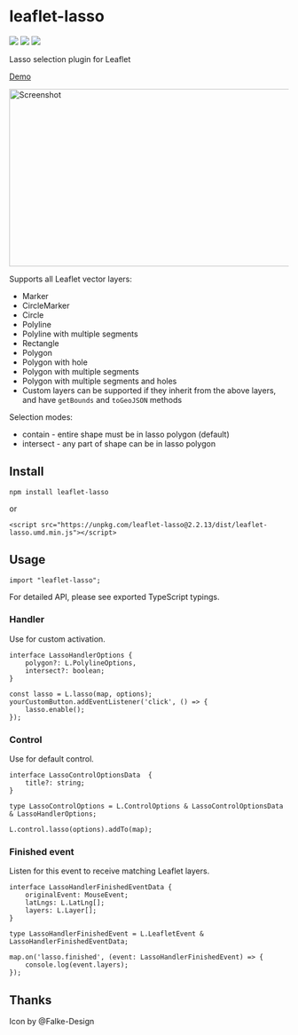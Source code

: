 # leaflet-lasso

[![](https://img.shields.io/npm/dm/leaflet-lasso)](https://www.npmjs.com/package/leaflet-lasso)
[![](https://img.shields.io/david/zakjan/leaflet-lasso)](https://www.npmjs.com/package/leaflet-lasso)
[![](https://img.shields.io/bundlephobia/min/leaflet-lasso)](https://www.npmjs.com/package/leaflet-lasso)

Lasso selection plugin for Leaflet

[Demo](https://zakjan.github.io/leaflet-lasso/)

<img src="docs/screenshot@2x.jpg" alt="Screenshot" width="640" height="320">

Supports all Leaflet vector layers:

- Marker
- CircleMarker
- Circle
- Polyline
- Polyline with multiple segments
- Rectangle
- Polygon
- Polygon with hole
- Polygon with multiple segments
- Polygon with multiple segments and holes
- Custom layers can be supported if they inherit from the above layers, and have `getBounds` and `toGeoJSON` methods

Selection modes:

- contain - entire shape must be in lasso polygon (default)
- intersect - any part of shape can be in lasso polygon

## Install

```
npm install leaflet-lasso
```

or

```
<script src="https://unpkg.com/leaflet-lasso@2.2.13/dist/leaflet-lasso.umd.min.js"></script>
```

## Usage

```
import "leaflet-lasso";
```

For detailed API, please see exported TypeScript typings.

### Handler

Use for custom activation.

```
interface LassoHandlerOptions {
    polygon?: L.PolylineOptions,
    intersect?: boolean;
}
```

```
const lasso = L.lasso(map, options);
yourCustomButton.addEventListener('click', () => {
    lasso.enable();
});
```

### Control

Use for default control.

```
interface LassoControlOptionsData  {
    title?: string;
}

type LassoControlOptions = L.ControlOptions & LassoControlOptionsData & LassoHandlerOptions;
```

```
L.control.lasso(options).addTo(map);
```

### Finished event

Listen for this event to receive matching Leaflet layers.

```
interface LassoHandlerFinishedEventData {
    originalEvent: MouseEvent;
    latLngs: L.LatLng[];
    layers: L.Layer[];
}

type LassoHandlerFinishedEvent = L.LeafletEvent & LassoHandlerFinishedEventData;
```

```
map.on('lasso.finished', (event: LassoHandlerFinishedEvent) => {
    console.log(event.layers);
});
```

## Thanks

Icon by @Falke-Design
